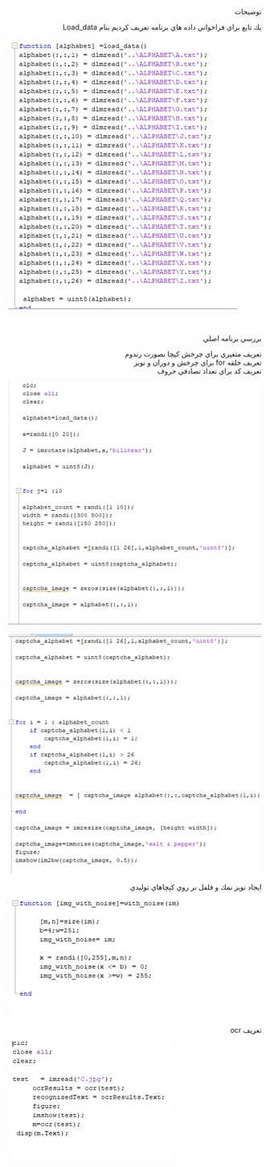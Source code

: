 <div dir="rtl">
  
  توضيحات
    </div>
    
    
  
<div dir="rtl">
 

يك تابع براي فراخواني داده هاي برنامه تعريف كرديم بنام 
Load_data 
</div>
    

![load_data](https://github.com/semnan-university-ai/image-processing-class/blob/main/final%20project/Homayontoosy/screen/1.jpg)

<br/>

<div dir="rtl">
  
   بررسي برنامه اصلي 
  
  تعريف متغيري براي چرخش كپچا بصورت رندوم
  <br/>
  تعريف حلقه for براي چرخش و دوران و نويز
  <br/>
  تعريف كد براي تعداد تصادفي حروف

  
</div>

    

![برنامه اصلي](https://github.com/semnan-university-ai/image-processing-class/blob/main/final%20project/Homayontoosy/screen/2.jpg)




![برنامه اصلي](https://github.com/semnan-university-ai/image-processing-class/blob/main/final%20project/Homayontoosy/screen/3.jpg)



<div dir="rtl">
  
   ايجاد نويز نمك و فلفل بر روي كپچاهاي توليدي
  
</div>

![نويز نمك و فلفل](https://github.com/semnan-university-ai/image-processing-class/blob/main/final%20project/Homayontoosy/screen/5.jpg)

<div dir="rtl">
  
  تعريف ocr
  
</div>

![تعريف ocr](https://github.com/semnan-university-ai/image-processing-class/blob/main/final%20project/Homayontoosy/screen/4.jpg)
